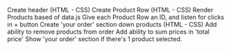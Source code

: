 Create header (HTML - CSS)
Create Product Row (HTML - CSS)
Render Products based of data.js
Give each Product Row an ID, and listen for clicks in + button
Create 'your order' section down products (HTML - CSS)
Add ability to remove products from order
Add ability to sum prices in 'total price'
Show 'your order' section if there's 1 product selected.